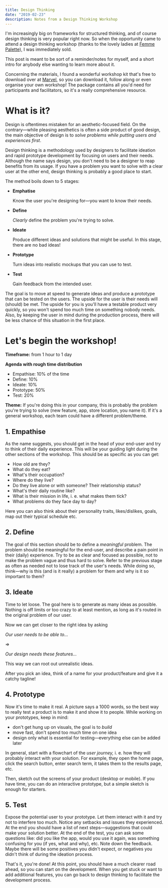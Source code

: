 ```yaml
---
title: Design Thinking
date: "2019-02-23"
description: Notes from a Design Thinking Workshop
---
```


I'm increasingly big on frameworks for structured thinking, and of course design thinking is very popular right now. So when the opportunity came to attend a design thinking workshop (thanks to the lovely ladies at [Femme Palette](https://femme-palette.mn.co/share/pbLck9eCCjwAVLuK)), I was immediately sold.

This post is meant to be sort of a reminder/notes for myself, and a short intro for anybody else wanting to learn more about it.

Concerning the materials, I found a wonderful workshop kit that's free to download over at [Marvel](https://marvelapp.com/workshops), so you can download it, follow along or even organise your own workshop! The package contains all you'd need for participants and facilitators, so it's a really comprehensive resource.

# What is it?

Design is oftentimes mistaken for an aesthetic-focused field. On the contrary—while pleasing aesthetics is often a side product of good design, the main objective of design is to _solve problems while putting users and experiences first_.

Design thinking is a methodology used by designers to facilitate ideation and rapid prototype development by focusing on users and their needs. Although the name says design, you don't need to be a designer to reap benefits from its usage. If you have a problem you want to solve with a clear user at the other end, design thinking is probably a good place to start.

The method boils down to 5 stages:

- **Emphatise**

  Know the user you're designing for—you want to know their needs.

- **Define**

  _Clearly_ define the problem you're trying to solve.

- **Ideate**

  Produce different ideas and solutions that might be useful. In this stage, there are no bad ideas!

- **Prototype**

  Turn ideas into realistic mockups that you can use to test.

- **Test**

  Gain feedback from the intended user.

The goal is to move at speed to generate ideas and produce a prototype that can be tested on the users. The upside for the user is their needs will (should) be met. The upside for you is you'll have a testable product very quickly, so you won't spend too much time on something nobody needs. Also, by keeping the user in mind during the production process, there will be less chance of this situation in the first place.

# Let's begin the workshop!

**Timeframe:** from 1 hour to 1 day

**Agenda with rough time distribution**

- Empathise: 10% of the time
- Define: 10%
- Ideate: 10%
- Prototype: 50%
- Test: 20%

**Theme:** If you're doing this in your company, this is probably the problem you're trying to solve (new feature, app, store location, you name it). If it's a general workshop, each team could have a different problem/theme.

## 1. Empathise

As the name suggests, you should get in the head of your end-user and try to think of their daily experience. This will be your guiding light during the other sections of the workshop. This should be as specific as you can get:

- How old are they?
- What do they eat?
- What's their occupation?
- Where do they live?
- Do they live alone or with someone? Their relationship status?
- What's their daily routine like?
- What is their mission in life, i. e. what makes them tick?
- What problems do they face day to day?

Here you can also think about their personality traits, likes/dislikes, goals, map out their typical schedule etc.

## 2. Define

The goal of this section should be to define a _meaningful_ problem. The problem should be meaningful for the end-user, and describe a pain point in their (daily) experience. Try to be as clear and focused as possible, not to make the problem vague and thus hard to solve. Refer to the previous stage as often as needed not to lose track of the user's needs. While doing so, think—why is this (and is it really) a problem for them and why is it so important to them?

## 3. Ideate

Time to let loose. The goal here is to generate as many ideas as possible. Nothing is off limits or too crazy to at least mention, as long as it's routed in the original problem of our user.

Now we can get closer to the right idea by asking

_Our user needs to be able to..._

⇒

_Our design needs these features..._

This way we can root out unrealistic ideas.

After you pick an idea, think of a name for your product/feature and give it a catchy tagline!

## 4. Prototype

Now it's time to make it real. A picture says a 1000 words, so the best way to really test a product is to make it and show it to people. While working on your prototypes, keep in mind:

- don't get hung up on visuals, the goal is to _build_
- move fast, don't spend too much time on one idea
- design only what is essential for testing—everything else can be added later

In general, start with a flowchart of the _user journey,_ i. e. how they will probably interact with your solution. For example, they open the home page, click the search button, enter search term, it takes them to the results page, etc.

Then, sketch out the screens of your product (desktop or mobile). If you have time, you can do an interactive prototype, but a simple sketch is enough for starters.

## 5. Test

Expose the potential user to your prototype. Let them interact with it and try not to interfere too much. Notice any setbacks and issues they experienced. At the end you should have a list of next steps—suggestions that could make your solution better. At the end of the test, you can ask some questions like: did you like the app, would you use it again, was something confusing for you (if yes, what and why), etc. Note down the feedback. Maybe there will be some positives you didn't expect, or negatives you didn't think of during the ideation process.

That's it, you're done! At this point, you should have a much clearer road ahead, so you can start on the development. When you get stuck or want to add additional features, you can go back to design thinking to facilitate the development process.
